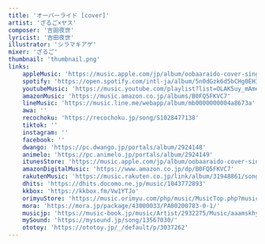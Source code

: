 ```yaml
---
title: 'オーバーライド [cover]'
artist: 'ざるご×ヤス'
composer: '吉田夜世'
lyricist: '吉田夜世'
illustrator: 'シラマキアゲ'
mixer: 'ざるご'
thumbnail: 'thumbnail.png'
links:
    appleMusic: 'https://music.apple.com/jp/album/oobaaraido-cover-single/1837833418'
    spotify: 'https://open.spotify.com/intl-ja/album/5n0dGzk6d5bCHg0EH3uTmk'
    youtubeMusic: 'https://music.youtube.com/playlist?list=OLAK5uy_mAmeQ8pqgbeqsPvreVBiRgjqaxeGc4nE4'
    amazonMusic: 'https://music.amazon.co.jp/albums/B0FQ5FKVC7'
    lineMusic: 'https://music.line.me/webapp/album/mb0000000004a8673a'
    awa: ''
    recochoku: 'https://recochoku.jp/song/S1028477138'
    tiktok: ''
    instagram: ''
    facebook: ''
    dwango: 'https://pc.dwango.jp/portals/album/2924148'
    animelo: 'https://pc.animelo.jp/portals/album/2924149'
    itunesStore: 'https://music.apple.com/jp/album/oobaaraido-cover-single/1837833418'
    amazonDigitalMusic: 'https://www.amazon.co.jp/dp/B0FQ5FKVC7'
    rakutenMusic: 'https://music.rakuten.co.jp/link/album/31948861/song/180173761/'
    dhits: 'https://dhits.docomo.ne.jp/music/1043772893'
    kkbox: 'https://kkbox.fm/Vw1YTJo'
    orimyuStore: 'https://music.orimyu.com/php/music/MusicTop.php?music=12344391'
    mora: 'https://mora.jp/package/43000033/PA00200783-0-1/'
    musicjp: 'https://music-book.jp/music/Artist/2932275/Music/aaamskhy'
    mySound: 'https://mysound.jp/song/13567030/'
    ototoy: 'https://ototoy.jp/_/default/p/3037262'
---
```


